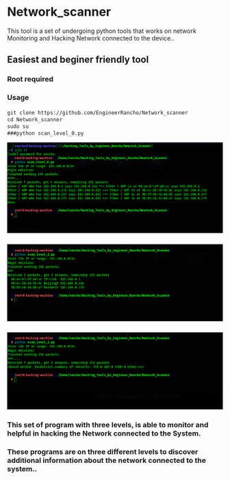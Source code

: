 # Network_scanner
This tool is a set of undergoing python tools that works on network Monitoring and Hacking Network connected to the device..

## Easiest and beginer friendly tool

### Root required

### Usage
```
git clone https://github.com/EngineerRancho/Network_scanner
cd Network_scanner
sudo su
###python scan_level_0.py
```

![](.Screenshot_0.png)

###

![](.Screenshot_1.png)

###

![](.Screenshot_2.png)

### This set of program with three levels, is able to monitor and helpful in hacking the Network connected to the System.
### These programs are on three different levels to discover additional information about the network connected to the system..
